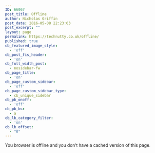 ```yaml
---
ID: 66067
post_title: Offline
author: Nicholas Griffin
post_date: 2016-05-08 22:23:03
post_excerpt: ""
layout: page
permalink: https://technutty.co.uk/offline/
published: true
cb_featured_image_style:
  - 'off'
cb_post_fis_header:
  - 'on'
cb_full_width_post:
  - nosidebar-fw
cb_page_title:
  - 'on'
cb_page_custom_sidebar:
  - 'off'
cb_page_custom_sidebar_type:
  - cb_unique_sidebar
cb_pb_onoff:
  - 'off'
cb_pb_bs:
  - a
cb_lb_category_filter:
  - 'on'
cb_lb_offset:
  - "0"
---
```

You browser is offline and you don't have a cached version of this page.